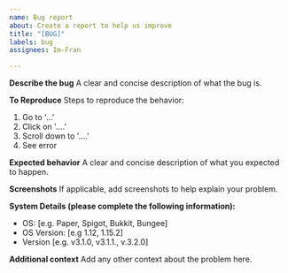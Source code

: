 ```yaml
---
name: Bug report
about: Create a report to help us improve
title: "[BUG]"
labels: bug
assignees: Im-Fran

---
```


**Describe the bug**
A clear and concise description of what the bug is.

**To Reproduce**
Steps to reproduce the behavior:
1. Go to '...'
2. Click on '....'
3. Scroll down to '....'
4. See error

**Expected behavior**
A clear and concise description of what you expected to happen.

**Screenshots**
If applicable, add screenshots to help explain your problem.

**System Details (please complete the following information):**
 - OS: [e.g. Paper, Spigot, Bukkit, Bungee]
 - OS Version: [e.g 1.12, 1.15.2]
 - Version [e.g. v3.1.0, v3.1.1., v.3.2.0]

**Additional context**
Add any other context about the problem here.
